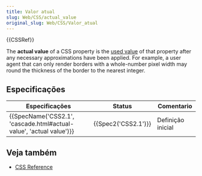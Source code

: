 ```yaml
---
title: Valor atual
slug: Web/CSS/actual_value
original_slug: Web/CSS/Valor_atual
---
```

{{CSSRef}}

The **actual value** of a CSS property is the [used value](/pt-BR/docs/Web/CSS/used_value) of that property after any necessary approximations have been applied. For example, a user agent that can only render borders with a whole-number pixel width may round the thickness of the border to the nearest integer.

## Especificações

| Especificações                                                                           | Status                   | Comentario        |
| ---------------------------------------------------------------------------------------- | ------------------------ | ----------------- |
| {{SpecName('CSS2.1', 'cascade.html#actual-value', 'actual value')}} | {{Spec2('CSS2.1')}} | Definição inicial |

## Veja também

- [CSS Reference](/pt-BR/docs/Web/CSS/Reference)
